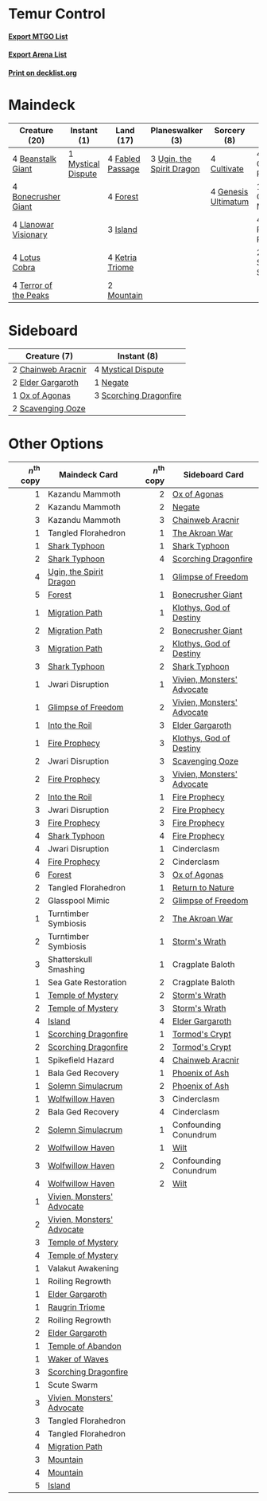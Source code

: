 # Temur Control

#### [Export MTGO List](../collection/Temur%20Control/Temur%20Control.txt)
#### [Export Arena List](../collection/Temur%20Control/Temur%20Control_arena.txt)
#### [Print on decklist.org](http://decklist.org/?deckmain=4%09Beanstalk%20Giant%0A4%09Bonecrusher%20Giant%0A4%09Cragcrown%20Pathway%0A4%09Cultivate%0A4%09Fabled%20Passage%0A4%09Forest%0A4%09Genesis%20Ultimatum%0A1%09Glasspool%20Mimic%0A3%09Island%0A4%09Ketria%20Triome%0A4%09Llanowar%20Visionary%0A4%09Lotus%20Cobra%0A2%09Mountain%0A1%09Mystical%20Dispute%0A4%09Riverglide%20Pathway%0A2%09Shatterskull%20Smashing%0A4%09Terror%20of%20the%20Peaks%0A3%09Ugin,%20the%20Spirit%20Dragon&deckside=2%09Chainweb%20Aracnir%0A2%09Elder%20Gargaroth%0A4%09Mystical%20Dispute%0A1%09Negate%0A1%09Ox%20of%20Agonas%0A2%09Scavenging%20Ooze%0A3%09Scorching%20Dragonfire)
# Maindeck

|                                         Creature (20)                                          |                                         Instant (1)                                         |                                         Land (17)                                         |                                          Planeswalker (3)                                          |                                         Sorcery (8)                                          |     Unknown (11)      |
|------------------------------------------------------------------------------------------------|---------------------------------------------------------------------------------------------|-------------------------------------------------------------------------------------------|----------------------------------------------------------------------------------------------------|----------------------------------------------------------------------------------------------|-----------------------|
|4 [Beanstalk Giant](http://gatherer.wizards.com/Pages/Card/Details.aspx?multiverseid=473111)    |1 [Mystical Dispute](http://gatherer.wizards.com/Pages/Card/Details.aspx?multiverseid=473020)|4 [Fabled Passage](http://gatherer.wizards.com/Pages/Card/Details.aspx?multiverseid=473206)|3 [Ugin, the Spirit Dragon](http://gatherer.wizards.com/Pages/Card/Details.aspx?multiverseid=391948)|4 [Cultivate](http://gatherer.wizards.com/Pages/Card/Details.aspx?multiverseid=442154)        |4 Cragcrown Pathway    |
|4 [Bonecrusher Giant](http://gatherer.wizards.com/Pages/Card/Details.aspx?multiverseid=473077)  |                                                                                             |4 [Forest](http://gatherer.wizards.com/Pages/Card/Details.aspx?multiverseid=439860)        |                                                                                                    |4 [Genesis Ultimatum](http://gatherer.wizards.com/Pages/Card/Details.aspx?multiverseid=479709)|1 Glasspool Mimic      |
|4 [Llanowar Visionary](http://gatherer.wizards.com/Pages/Card/Details.aspx?multiverseid=485516) |                                                                                             |3 [Island](http://gatherer.wizards.com/Pages/Card/Details.aspx?multiverseid=439857)        |                                                                                                    |                                                                                              |4 Riverglide Pathway   |
|4 [Lotus Cobra](http://gatherer.wizards.com/Pages/Card/Details.aspx?multiverseid=438740)        |                                                                                             |4 [Ketria Triome](http://gatherer.wizards.com/Pages/Card/Details.aspx?multiverseid=479770) |                                                                                                    |                                                                                              |2 Shatterskull Smashing|
|4 [Terror of the Peaks](http://gatherer.wizards.com/Pages/Card/Details.aspx?multiverseid=485487)|                                                                                             |2 [Mountain](http://gatherer.wizards.com/Pages/Card/Details.aspx?multiverseid=439859)      |                                                                                                    |                                                                                              |                       |


# Sideboard

|                                        Creature (7)                                         |                                           Instant (8)                                           |
|---------------------------------------------------------------------------------------------|-------------------------------------------------------------------------------------------------|
|2 [Chainweb Aracnir](http://gatherer.wizards.com/Pages/Card/Details.aspx?multiverseid=476418)|4 [Mystical Dispute](http://gatherer.wizards.com/Pages/Card/Details.aspx?multiverseid=473020)    |
|2 [Elder Gargaroth](http://gatherer.wizards.com/Pages/Card/Details.aspx?multiverseid=485502) |1 [Negate](http://gatherer.wizards.com/Pages/Card/Details.aspx?multiverseid=423707)              |
|1 [Ox of Agonas](http://gatherer.wizards.com/Pages/Card/Details.aspx?multiverseid=476398)    |3 [Scorching Dragonfire](http://gatherer.wizards.com/Pages/Card/Details.aspx?multiverseid=473101)|
|2 [Scavenging Ooze](http://gatherer.wizards.com/Pages/Card/Details.aspx?multiverseid=420783) |                                                                                                 |


# Other Options

|*n*<sup>th</sup> copy|                                            Maindeck Card                                            |*n*<sup>th</sup> copy|                                           Sideboard Card                                            |
|--------------------:|-----------------------------------------------------------------------------------------------------|--------------------:|-----------------------------------------------------------------------------------------------------|
|                    1|Kazandu Mammoth                                                                                      |                    2|[Ox of Agonas](http://gatherer.wizards.com/Pages/Card/Details.aspx?multiverseid=476398)              |
|                    2|Kazandu Mammoth                                                                                      |                    2|[Negate](http://gatherer.wizards.com/Pages/Card/Details.aspx?multiverseid=423707)                    |
|                    3|Kazandu Mammoth                                                                                      |                    3|[Chainweb Aracnir](http://gatherer.wizards.com/Pages/Card/Details.aspx?multiverseid=476418)          |
|                    1|Tangled Florahedron                                                                                  |                    1|[The Akroan War](http://gatherer.wizards.com/Pages/Card/Details.aspx?multiverseid=476375)            |
|                    1|[Shark Typhoon](http://gatherer.wizards.com/Pages/Card/Details.aspx?multiverseid=479587)             |                    1|[Shark Typhoon](http://gatherer.wizards.com/Pages/Card/Details.aspx?multiverseid=479587)             |
|                    2|[Shark Typhoon](http://gatherer.wizards.com/Pages/Card/Details.aspx?multiverseid=479587)             |                    4|[Scorching Dragonfire](http://gatherer.wizards.com/Pages/Card/Details.aspx?multiverseid=473101)      |
|                    4|[Ugin, the Spirit Dragon](http://gatherer.wizards.com/Pages/Card/Details.aspx?multiverseid=391948)   |                    1|[Glimpse of Freedom](http://gatherer.wizards.com/Pages/Card/Details.aspx?multiverseid=476301)        |
|                    5|[Forest](http://gatherer.wizards.com/Pages/Card/Details.aspx?multiverseid=439860)                    |                    1|[Bonecrusher Giant](http://gatherer.wizards.com/Pages/Card/Details.aspx?multiverseid=473077)         |
|                    1|[Migration Path](http://gatherer.wizards.com/Pages/Card/Details.aspx?multiverseid=479684)            |                    1|[Klothys, God of Destiny](http://gatherer.wizards.com/Pages/Card/Details.aspx?multiverseid=476471)   |
|                    2|[Migration Path](http://gatherer.wizards.com/Pages/Card/Details.aspx?multiverseid=479684)            |                    2|[Bonecrusher Giant](http://gatherer.wizards.com/Pages/Card/Details.aspx?multiverseid=473077)         |
|                    3|[Migration Path](http://gatherer.wizards.com/Pages/Card/Details.aspx?multiverseid=479684)            |                    2|[Klothys, God of Destiny](http://gatherer.wizards.com/Pages/Card/Details.aspx?multiverseid=476471)   |
|                    3|[Shark Typhoon](http://gatherer.wizards.com/Pages/Card/Details.aspx?multiverseid=479587)             |                    2|[Shark Typhoon](http://gatherer.wizards.com/Pages/Card/Details.aspx?multiverseid=479587)             |
|                    1|Jwari Disruption                                                                                     |                    1|[Vivien, Monsters' Advocate](http://gatherer.wizards.com/Pages/Card/Details.aspx?multiverseid=479695)|
|                    1|[Glimpse of Freedom](http://gatherer.wizards.com/Pages/Card/Details.aspx?multiverseid=476301)        |                    2|[Vivien, Monsters' Advocate](http://gatherer.wizards.com/Pages/Card/Details.aspx?multiverseid=479695)|
|                    1|[Into the Roil](http://gatherer.wizards.com/Pages/Card/Details.aspx?multiverseid=389560)             |                    3|[Elder Gargaroth](http://gatherer.wizards.com/Pages/Card/Details.aspx?multiverseid=485502)           |
|                    1|[Fire Prophecy](http://gatherer.wizards.com/Pages/Card/Details.aspx?multiverseid=479636)             |                    3|[Klothys, God of Destiny](http://gatherer.wizards.com/Pages/Card/Details.aspx?multiverseid=476471)   |
|                    2|Jwari Disruption                                                                                     |                    3|[Scavenging Ooze](http://gatherer.wizards.com/Pages/Card/Details.aspx?multiverseid=420783)           |
|                    2|[Fire Prophecy](http://gatherer.wizards.com/Pages/Card/Details.aspx?multiverseid=479636)             |                    3|[Vivien, Monsters' Advocate](http://gatherer.wizards.com/Pages/Card/Details.aspx?multiverseid=479695)|
|                    2|[Into the Roil](http://gatherer.wizards.com/Pages/Card/Details.aspx?multiverseid=389560)             |                    1|[Fire Prophecy](http://gatherer.wizards.com/Pages/Card/Details.aspx?multiverseid=479636)             |
|                    3|Jwari Disruption                                                                                     |                    2|[Fire Prophecy](http://gatherer.wizards.com/Pages/Card/Details.aspx?multiverseid=479636)             |
|                    3|[Fire Prophecy](http://gatherer.wizards.com/Pages/Card/Details.aspx?multiverseid=479636)             |                    3|[Fire Prophecy](http://gatherer.wizards.com/Pages/Card/Details.aspx?multiverseid=479636)             |
|                    4|[Shark Typhoon](http://gatherer.wizards.com/Pages/Card/Details.aspx?multiverseid=479587)             |                    4|[Fire Prophecy](http://gatherer.wizards.com/Pages/Card/Details.aspx?multiverseid=479636)             |
|                    4|Jwari Disruption                                                                                     |                    1|Cinderclasm                                                                                          |
|                    4|[Fire Prophecy](http://gatherer.wizards.com/Pages/Card/Details.aspx?multiverseid=479636)             |                    2|Cinderclasm                                                                                          |
|                    6|[Forest](http://gatherer.wizards.com/Pages/Card/Details.aspx?multiverseid=439860)                    |                    3|[Ox of Agonas](http://gatherer.wizards.com/Pages/Card/Details.aspx?multiverseid=476398)              |
|                    2|Tangled Florahedron                                                                                  |                    1|[Return to Nature](http://gatherer.wizards.com/Pages/Card/Details.aspx?multiverseid=461102)          |
|                    2|Glasspool Mimic                                                                                      |                    2|[Glimpse of Freedom](http://gatherer.wizards.com/Pages/Card/Details.aspx?multiverseid=476301)        |
|                    1|Turntimber Symbiosis                                                                                 |                    2|[The Akroan War](http://gatherer.wizards.com/Pages/Card/Details.aspx?multiverseid=476375)            |
|                    2|Turntimber Symbiosis                                                                                 |                    1|[Storm's Wrath](http://gatherer.wizards.com/Pages/Card/Details.aspx?multiverseid=476408)             |
|                    3|Shatterskull Smashing                                                                                |                    1|Cragplate Baloth                                                                                     |
|                    1|Sea Gate Restoration                                                                                 |                    2|Cragplate Baloth                                                                                     |
|                    1|[Temple of Mystery](http://gatherer.wizards.com/Pages/Card/Details.aspx?multiverseid=373571)         |                    2|[Storm's Wrath](http://gatherer.wizards.com/Pages/Card/Details.aspx?multiverseid=476408)             |
|                    2|[Temple of Mystery](http://gatherer.wizards.com/Pages/Card/Details.aspx?multiverseid=373571)         |                    3|[Storm's Wrath](http://gatherer.wizards.com/Pages/Card/Details.aspx?multiverseid=476408)             |
|                    4|[Island](http://gatherer.wizards.com/Pages/Card/Details.aspx?multiverseid=439857)                    |                    4|[Elder Gargaroth](http://gatherer.wizards.com/Pages/Card/Details.aspx?multiverseid=485502)           |
|                    1|[Scorching Dragonfire](http://gatherer.wizards.com/Pages/Card/Details.aspx?multiverseid=473101)      |                    1|[Tormod's Crypt](http://gatherer.wizards.com/Pages/Card/Details.aspx?multiverseid=389723)            |
|                    2|[Scorching Dragonfire](http://gatherer.wizards.com/Pages/Card/Details.aspx?multiverseid=473101)      |                    2|[Tormod's Crypt](http://gatherer.wizards.com/Pages/Card/Details.aspx?multiverseid=389723)            |
|                    1|Spikefield Hazard                                                                                    |                    4|[Chainweb Aracnir](http://gatherer.wizards.com/Pages/Card/Details.aspx?multiverseid=476418)          |
|                    1|Bala Ged Recovery                                                                                    |                    1|[Phoenix of Ash](http://gatherer.wizards.com/Pages/Card/Details.aspx?multiverseid=476399)            |
|                    1|[Solemn Simulacrum](http://gatherer.wizards.com/Pages/Card/Details.aspx?multiverseid=389682)         |                    2|[Phoenix of Ash](http://gatherer.wizards.com/Pages/Card/Details.aspx?multiverseid=476399)            |
|                    1|[Wolfwillow Haven](http://gatherer.wizards.com/Pages/Card/Details.aspx?multiverseid=476456)          |                    3|Cinderclasm                                                                                          |
|                    2|Bala Ged Recovery                                                                                    |                    4|Cinderclasm                                                                                          |
|                    2|[Solemn Simulacrum](http://gatherer.wizards.com/Pages/Card/Details.aspx?multiverseid=389682)         |                    1|Confounding Conundrum                                                                                |
|                    2|[Wolfwillow Haven](http://gatherer.wizards.com/Pages/Card/Details.aspx?multiverseid=476456)          |                    1|[Wilt](http://gatherer.wizards.com/Pages/Card/Details.aspx?multiverseid=479696)                      |
|                    3|[Wolfwillow Haven](http://gatherer.wizards.com/Pages/Card/Details.aspx?multiverseid=476456)          |                    2|Confounding Conundrum                                                                                |
|                    4|[Wolfwillow Haven](http://gatherer.wizards.com/Pages/Card/Details.aspx?multiverseid=476456)          |                    2|[Wilt](http://gatherer.wizards.com/Pages/Card/Details.aspx?multiverseid=479696)                      |
|                    1|[Vivien, Monsters' Advocate](http://gatherer.wizards.com/Pages/Card/Details.aspx?multiverseid=479695)|                     |                                                                                                     |
|                    2|[Vivien, Monsters' Advocate](http://gatherer.wizards.com/Pages/Card/Details.aspx?multiverseid=479695)|                     |                                                                                                     |
|                    3|[Temple of Mystery](http://gatherer.wizards.com/Pages/Card/Details.aspx?multiverseid=373571)         |                     |                                                                                                     |
|                    4|[Temple of Mystery](http://gatherer.wizards.com/Pages/Card/Details.aspx?multiverseid=373571)         |                     |                                                                                                     |
|                    1|Valakut Awakening                                                                                    |                     |                                                                                                     |
|                    1|Roiling Regrowth                                                                                     |                     |                                                                                                     |
|                    1|[Elder Gargaroth](http://gatherer.wizards.com/Pages/Card/Details.aspx?multiverseid=485502)           |                     |                                                                                                     |
|                    1|[Raugrin Triome](http://gatherer.wizards.com/Pages/Card/Details.aspx?multiverseid=479771)            |                     |                                                                                                     |
|                    2|Roiling Regrowth                                                                                     |                     |                                                                                                     |
|                    2|[Elder Gargaroth](http://gatherer.wizards.com/Pages/Card/Details.aspx?multiverseid=485502)           |                     |                                                                                                     |
|                    1|[Temple of Abandon](http://gatherer.wizards.com/Pages/Card/Details.aspx?multiverseid=373711)         |                     |                                                                                                     |
|                    1|[Waker of Waves](http://gatherer.wizards.com/Pages/Card/Details.aspx?multiverseid=485407)            |                     |                                                                                                     |
|                    3|[Scorching Dragonfire](http://gatherer.wizards.com/Pages/Card/Details.aspx?multiverseid=473101)      |                     |                                                                                                     |
|                    1|Scute Swarm                                                                                          |                     |                                                                                                     |
|                    3|[Vivien, Monsters' Advocate](http://gatherer.wizards.com/Pages/Card/Details.aspx?multiverseid=479695)|                     |                                                                                                     |
|                    3|Tangled Florahedron                                                                                  |                     |                                                                                                     |
|                    4|Tangled Florahedron                                                                                  |                     |                                                                                                     |
|                    4|[Migration Path](http://gatherer.wizards.com/Pages/Card/Details.aspx?multiverseid=479684)            |                     |                                                                                                     |
|                    3|[Mountain](http://gatherer.wizards.com/Pages/Card/Details.aspx?multiverseid=439859)                  |                     |                                                                                                     |
|                    4|[Mountain](http://gatherer.wizards.com/Pages/Card/Details.aspx?multiverseid=439859)                  |                     |                                                                                                     |
|                    5|[Island](http://gatherer.wizards.com/Pages/Card/Details.aspx?multiverseid=439857)                    |                     |                                                                                                     |


